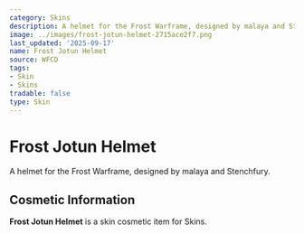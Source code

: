 ```yaml
---
category: Skins
description: A helmet for the Frost Warframe, designed by malaya and Stenchfury.
image: ../images/frost-jotun-helmet-2715ace2f7.png
last_updated: '2025-09-17'
name: Frost Jotun Helmet
source: WFCD
tags:
- Skin
- Skins
tradable: false
type: Skin
---
```


# Frost Jotun Helmet

A helmet for the Frost Warframe, designed by malaya and Stenchfury.

## Cosmetic Information

**Frost Jotun Helmet** is a skin cosmetic item for Skins.

